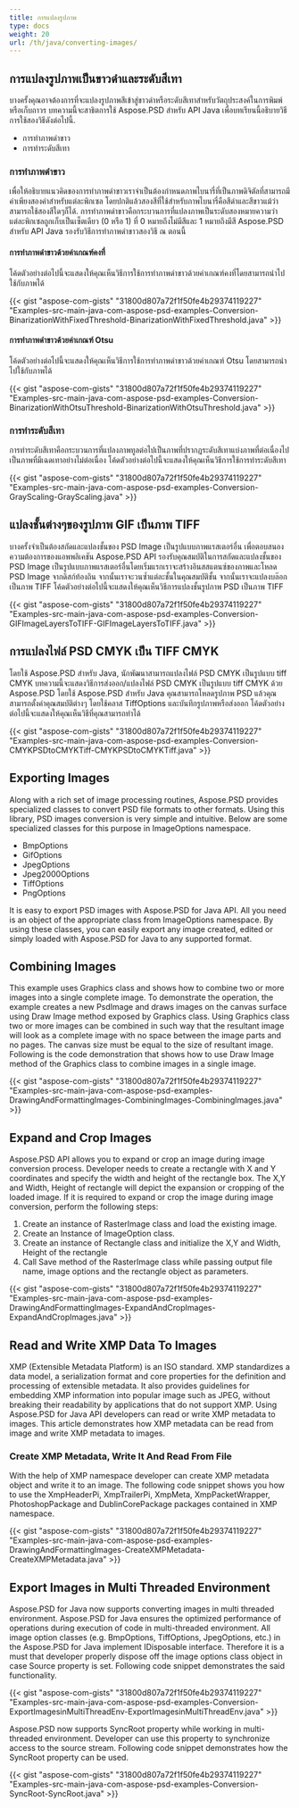 ```yaml
---
title: การแปลงรูปภาพ
type: docs
weight: 20
url: /th/java/converting-images/
---
```


## **การแปลงรูปภาพเป็นขาวดำและระดับสีเทา**
บางครั้งคุณอาจต้องการที่จะแปลงรูปภาพสีเข้าสู่ขาวดำหรือระดับสีเทาสำหรับวัตถุประสงค์ในการพิมพ์หรือเก็บถาวร บทความนี้จะสาธิตการใช้ Aspose.PSD สำหรับ API Java เพื่อบทเรียนนี้อธิบายวิธีการใช้สองวิธีดังต่อไปนี้.

- การทำภาพดำขาว
- การทำระดับสีเทา
### **การทำภาพดำขาว**
เพื่อให้อธิบายแนวคิดของการทำภาพดำขาวเราจำเป็นต้องกำหนดภาพไบนารี่ที่เป็นภาพดิจิตัลที่สามารถมีค่าเพียงสองค่าสำหรับแต่ละพิกเซล โดยปกติแล้วสองสีที่ใช้สำหรับภาพไบนารี่คือสีดำและสีขาวแม้ว่าสามารถใช้สองสีใดๆก็ได้. การทำภาพดำขาวคือกระบวนการที่แปลงภาพเป็นระดับสองหมายความว่าแต่ละพิกเซลถูกเก็บเป็นเซ็ตเดียว (0 หรือ 1) ที่ 0 หมายถึงไม่มีสีและ 1 หมายถึงมีสี Aspose.PSD สำหรับ API Java รองรับวิธีการทำภาพดำขาวสองวิธี ณ ตอนนี้
#### **การทำภาพดำขาวด้วยค่าเกณฑ์คงที่**
โค้ดตัวอย่างต่อไปนี้จะแสดงให้คุณเห็นวิธีการใช้การทำภาพดำขาวด้วยค่าเกณฑ์คงที่โดยสามารถนำไปใช้กับภาพได้

{{< gist "aspose-com-gists" "31800d807a72f1f50fe4b29374119227" "Examples-src-main-java-com-aspose-psd-examples-Conversion-BinarizationWithFixedThreshold-BinarizationWithFixedThreshold.java" >}}
#### **การทำภาพดำขาวด้วยค่าเกณฑ์ Otsu**
โค้ดตัวอย่างต่อไปนี้จะแสดงให้คุณเห็นวิธีการใช้การทำภาพดำขาวด้วยค่าเกณฑ์ Otsu โดยสามารถนำไปใช้กับภาพได้

{{< gist "aspose-com-gists" "31800d807a72f1f50fe4b29374119227" "Examples-src-main-java-com-aspose-psd-examples-Conversion-BinarizationWithOtsuThreshold-BinarizationWithOtsuThreshold.java" >}}
### **การทำระดับสีเทา**
การทำระดับสีเทาคือกระบวนการที่แปลงภาพทูลต่อไปเป็นภาพที่ปรากฎระดับสีเทาแบ่งภาพที่ต่อเนื่องไปเป็นภาพที่มีเฉดเทาอย่างไม่ต่อเนื่อง โค้ดตัวอย่างต่อไปนี้จะแสดงให้คุณเห็นวิธีการใช้การทำระดับสีเทา

{{< gist "aspose-com-gists" "31800d807a72f1f50fe4b29374119227" "Examples-src-main-java-com-aspose-psd-examples-Conversion-GrayScaling-GrayScaling.java" >}}
## **แปลงชั้นต่างๆของรูปภาพ GIF เป็นภาพ TIFF**
บางครั้งจำเป็นต้องสกัดและแปลงชั้นของ PSD Image เป็นรูปแบบภาพแรสเตอร์อื่น เพื่อตอบสนองความต้องการของแอพพลิเคชัน Aspose.PSD API รองรับคุณสมบัติในการสกัดและแปลงชั้นของ PSD Image เป็นรูปแบบภาพแรสเตอร์อื่นโดยเริ่มแรกเราจะสร้างอินสสแตนซ์ของภาพและโหลด PSD Image จากดิสก์ท้องถิน จากนั้นเราจะวนซ้ำแต่ละชั้นในคุณสมบัติชั้น จากนั้นเราจะแปลงบล๊อกเป็นภาพ TIFF โค้ดตัวอย่างต่อไปนี้จะแสดงให้คุณเห็นวิธีการแปลงชั้นรูปภาพ PSD เป็นภาพ TIFF

{{< gist "aspose-com-gists" "31800d807a72f1f50fe4b29374119227" "Examples-src-main-java-com-aspose-psd-examples-Conversion-GIFImageLayersToTIFF-GIFImageLayersToTIFF.java" >}}
## **การแปลงไฟล์ PSD CMYK เป็น TIFF CMYK**
โดยใช้ Aspose.PSD สำหรับ Java, นักพัฒนาสามารถแปลงไฟล์ PSD CMYK เป็นรูปแบบ tiff CMYK บทความนี้จะแสดงวิธีการส่งออก/แปลงไฟล์ PSD CMYK เป็นรูปแบบ tiff CMYK ด้วย Aspose.PSD โดยใช้ Aspose.PSD สำหรับ Java คุณสามารถโหลดรูปภาพ PSD แล้วคุณสามารถตั้งค่าคุณสมบัติต่างๆ โดยใช้คลาส TiffOptions และบันทึกรูปภาพหรือส่งออก โค้ดตัวอย่างต่อไปนี้จะแสดงให้คุณเห็นวิธีที่คุณสามารถทำได้

{{< gist "aspose-com-gists" "31800d807a72f1f50fe4b29374119227" "Examples-src-main-java-com-aspose-psd-examples-Conversion-CMYKPSDtoCMYKTiff-CMYKPSDtoCMYKTiff.java" >}}
## **Exporting Images**
Along with a rich set of image processing routines, Aspose.PSD provides specialized classes to convert PSD file formats to other formats. Using this library, PSD images conversion is very simple and intuitive. Below are some specialized classes for this purpose in ImageOptions namespace.

- BmpOptions
- GifOptions
- JpegOptions
- Jpeg2000Options
- TiffOptions
- PngOptions

It is easy to export PSD images with Aspose.PSD for Java API. All you need is an object of the appropriate class from ImageOptions namespace. By using these classes, you can easily export any image created, edited or simply loaded with Aspose.PSD for Java to any supported format.
## **Combining Images**
This example uses Graphics class and shows how to combine two or more images into a single complete image. To demonstrate the operation, the example creates a new PsdImage and draws images on the canvas surface using Draw Image method exposed by Graphics class. Using Graphics class two or more images can be combined in such way that the resultant image will look as a complete image with no space between the image parts and no pages. The canvas size must be equal to the size of resultant image. Following is the code demonstration that shows how to use Draw Image method of the Graphics class to combine images in a single image.

{{< gist "aspose-com-gists" "31800d807a72f1f50fe4b29374119227" "Examples-src-main-java-com-aspose-psd-examples-DrawingAndFormattingImages-CombiningImages-CombiningImages.java" >}}
## **Expand and Crop Images**
Aspose.PSD API allows you to expand or crop an image during image conversion process. Developer needs to create a rectangle with X and Y coordinates and specify the width and height of the rectangle box. The X,Y and Width, Height of rectangle will depict the expansion or cropping of the loaded image. If it is required to expand or crop the image during image conversion, perform the following steps:

1. Create an instance of RasterImage class and load the existing image.
1. Create an Instance of ImageOption class.
1. Create an instance of Rectangle class and initialize the X,Y and Width, Height of the rectangle
1. Call Save method of the RasterImage class while passing output file name, image options and the rectangle object as parameters.

{{< gist "aspose-com-gists" "31800d807a72f1f50fe4b29374119227" "Examples-src-main-java-com-aspose-psd-examples-DrawingAndFormattingImages-ExpandAndCropImages-ExpandAndCropImages.java" >}}
## **Read and Write XMP Data To Images**
XMP (Extensible Metadata Platform) is an ISO standard. XMP standardizes a data model, a serialization format and core properties for the definition and processing of extensible metadata. It also provides guidelines for embedding XMP information into popular image such as JPEG, without breaking their readability by applications that do not support XMP. Using Aspose.PSD for Java API developers can read or write XMP metadata to images. This article demonstrates how XMP metadata can be read from image and write XMP metadata to images.
### **Create XMP Metadata, Write It And Read From File**
With the help of XMP namespace developer can create XMP metadata object and write it to an image. The following code snippet shows you how to use the XmpHeaderPi, XmpTrailerPi, XmpMeta, XmpPacketWrapper, PhotoshopPackage and DublinCorePackage packages contained in XMP namespace.

{{< gist "aspose-com-gists" "31800d807a72f1f50fe4b29374119227" "Examples-src-main-java-com-aspose-psd-examples-DrawingAndFormattingImages-CreateXMPMetadata-CreateXMPMetadata.java" >}}
## **Export Images in Multi Threaded Environment**
Aspose.PSD for Java now supports converting images in multi threaded environment. Aspose.PSD for Java ensures the optimized performance of operations during execution of code in multi-threaded environment. All image option classes (e.g. BmpOptions, TiffOptions, JpegOptions, etc.) in the Aspose.PSD for Java implement IDisposable interface. Therefore it is a must that developer properly dispose off the image options class object in case Source property is set. Following code snippet demonstrates the said functionality.

{{< gist "aspose-com-gists" "31800d807a72f1f50fe4b29374119227" "Examples-src-main-java-com-aspose-psd-examples-Conversion-ExportImagesinMultiThreadEnv-ExportImagesinMultiThreadEnv.java" >}}



Aspose.PSD now supports SyncRoot property while working in multi-threaded environment. Developer can use this property to synchronize access to the source stream. Following code snippet demonstrates how the SyncRoot property can be used.

{{< gist "aspose-com-gists" "31800d807a72f1f50fe4b29374119227" "Examples-src-main-java-com-aspose-psd-examples-Conversion-SyncRoot-SyncRoot.java" >}}
